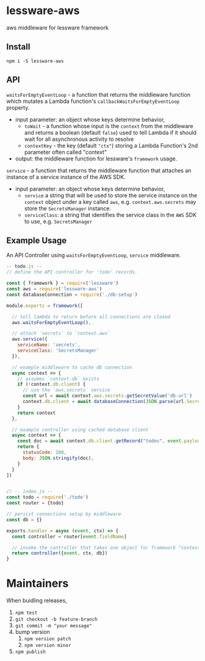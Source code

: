 # lessware-aws
aws middleware for lessware framework

## Install
`npm i -S lessware-aws`

## API
`waitsForEmptyEventLoop` - a function that returns the middleware function which mutates a Lambda function's `callbackWaitsForEmptyEventLoop` property.
- input parameter: an object whose keys determine behavior,
  - `toWait` - a function whose input is the `context` from the middleware and returns a boolean (default `false`) used to tell Lambda if it should wait for all asynchronous activity to resolve 
  - `contextKey` - the key (default `"ctx"`) storing a Lambda Function's 2nd parameter often called "context"
- output: the middleware function for lessware's `framework` usage.

`service` - a function that returns the middleware function that attaches an instance of a service instance of the AWS SDK.
- input parameter: an object whose keys determine behavior,
  - `service` a string that will be used to store the service instance on the `context` object under a key called `aws`, e.g. `context.aws.secrets` may store the `SecretsManager` instance.
  - `serviceClass`: a string that identifies the service class in the `AWS` SDK to use, e.g. `SecretsManager`

## Example Usage
An API Controller using `waitsForEmptyEventLoop`, `service` middleware.

```javascript
-- todo.js --
// define the API controller for 'todo' records.

const { framework } = require('lessware')
const aws = require('lessware-aws')
const databaseConnection = require('./db-setup')

module.exports = framework([

  // tell lambda to return before all connections are closed
  aws.waitsForEmptyEventLoop(),

  // attach `secrets` to `context.aws`
  aws.service({
    serviceName: 'secrets',
    serviceClass: 'SecretsManager'
  }),

  // example middleware to cache db connection
  async context => {
    // assumes `context.db` exists
    if (!context.db.client) {
      // use the `aws.secrets` service
      const url = await context.aws.secrets.getSecretValue('db-url')
      context.db.client = await databaseConnection(JSON.parse(url.SecretString))
    }
    return context
  },

  // example controller using cached database client
  async context => {
    const doc = await context.db.client.getRecord("todos", event.payload.id)
    return {
      statusCode: 200,
      body: JSON.stringify(doc),
    }
  }
])


// -- index.js --
const todo = require('./todo')
const router = {todo}

// persist connections setup by middleware
const db = {}

exports.handler = async (event, ctx) => {
  const controller = router[event.fieldName]

  // invoke the controller that takes one object for framework "context"
  return controller({event, ctx, db})
}
```

# Maintainers

When buidling releases,
1. `npm test`
2. `git checkout -b feature-branch`
3. `git commit -m "your message"`
4. bump version 
   1. `npm version patch`
   2. `npm version minor`
5. `npm publish`
